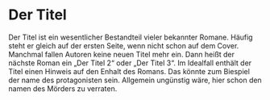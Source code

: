 # Der Titel
Der Titel ist ein wesentlicher Bestandteil vieler bekannter Romane.
Häufig steht er gleich auf der ersten Seite, wenn nicht schon auf dem Cover.
Manchmal fallen Autoren keine neuen Titel mehr ein. Dann heißt der nächste Roman ein „Der Titel 2“ oder „Der Titel 3“.
Im Idealfall enthält der Titel einen Hinweis auf den Enhalt des Romans. Das könnte zum Biespiel der name des protagonisten sein.
Allgemein ungünstig wäre, hier schon den namen des Mörders zu verraten.
